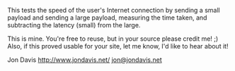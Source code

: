 This tests the speed of the user's Internet connection by sending a small
payload and sending a large payload, measuring the time taken, and 
subtracting the latency (small) from the large.

This is mine. You're free to reuse, but in your source please credit me! ;)
Also, if this proved usable for your site, let me know, I'd like to hear 
about it!

Jon Davis
http://www.jondavis.net/
jon@jondavis.net


